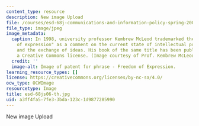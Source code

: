 ```yaml
---
content_type: resource
description: New image Upload
file: /courses/esd-68j-communications-and-information-policy-spring-2006/a3ff4fa57fe33bda123c1d9877285990_esd-68js06-th.jpg
file_type: image/jpeg
image_metadata:
  caption: In 1998, university professor Kembrew McLeod trademarked the phrase "freedom
    of expression" as a comment on the current state of intellectual property law
    and the exchange of ideas. His book of the same title has been published under
    a Creative Commons license. (Image courtesy of Prof. Kembrew McLeod.)
  credit: ''
  image-alt: Image of patent for phrase - Freedom of Expression.
learning_resource_types: []
license: https://creativecommons.org/licenses/by-nc-sa/4.0/
ocw_type: OCWImage
resourcetype: Image
title: esd-68js06-th.jpg
uid: a3ff4fa5-7fe3-3bda-123c-1d9877285990
---
```

New image Upload